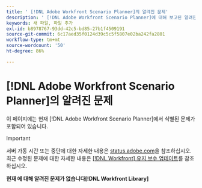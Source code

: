 ```yaml
---
title: ' [!DNL Adobe Workfront Scenario Planner]의 알려진 문제'
description: ' [!DNL Adobe Workfront Scenario Planner]에 대해 보고된 알려진 문제'
keywords: 새 파일, 파일 추가
exl-id: b8978767-93dd-42c5-bd85-27b1f4509191
source-git-commit: 6c17aed35f0124d39c5c5f5807e02ba242fa2801
workflow-type: tm+mt
source-wordcount: '50'
ht-degree: 86%

---
```


# [!DNL Adobe Workfront Scenario Planner]의 알려진 문제

이 페이지에는 현재 [!DNL Adobe Workfront Scenario Planner]에서 식별된 문제가 포함되어 있습니다.

>[!IMPORTANT]
>
>서버 가동 시간 또는 중단에 대한 자세한 내용은 [status.adobe.com](https://status.adobe.com)을 참조하십시오. 최근 수정된 문제에 대한 자세한 내용은 [[!DNL Workfront] 유지 보수 업데이트](../maintenance/current-updates.md)를 참조하십시오.

**현재 에 대해 알려진 문제가 없습니다[!DNL Workfront Library]**
<!--


-->
